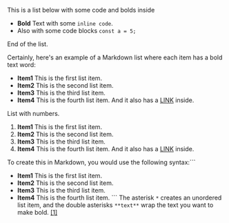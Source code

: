 This is a list below with some code and bolds inside

- **Bold** Text with some `inline code`.
- Also with some code blocks ```const a = 5;```

End of the list.

Certainly, here's an example of a Markdown list where each item has a bold text word:

* **Item1** This is the first list item.
* **Item2** This is the second list item.
* **Item3** This is the third list item.
* **Item4** This is the fourth list item. And it also has a [LINK](#) inside.

List with numbers.
1. **Item1** This is the first list item.
2. **Item2** This is the second list item.
3. **Item3** This is the third list item.
4. **Item4** This is the fourth list item. And it also has a [LINK](#) inside.

To create this in Markdown, you would use the following syntax:\`\`\`
* **Item1** This is the first list item.
* **Item2** This is the second list item.
* **Item3** This is the third list item.
* **Item4** This is the fourth list item.
\`\`\`
The asterisk `*` creates an unordered list item, and the double asterisks `**text**` wrap the text you want to make bold. [[1]](https://aasiyaonize.hashnode.dev/markdown-and-restructured)
